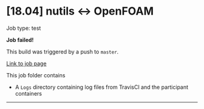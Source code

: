 # [18.04] nutils <-> OpenFOAM

Job type: test



**Job failed!**



This build was triggered by a push to `master`.



[Link to job page]({[job_link]})


This job folder contains
- A `Logs` directory containing log files from TravisCI and the participant containers


---

